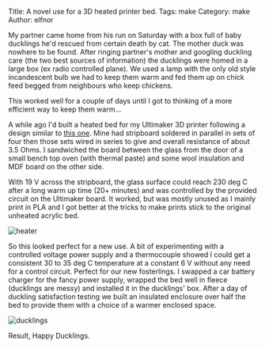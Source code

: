Title: A novel use for a 3D heated printer bed.
Tags: make
Category: make
Author: elfnor

My partner came home from his run on Saturday with a box full of baby ducklings he'd rescued from certain death by cat. The mother duck was nowhere to be found. After ringing partner's mother and googling duckling care (the two best sources of information) the ducklings were homed in a large box (ex radio controlled plane). We used a lamp with the only old style incandescent bulb we had to keep them warm and fed them up on chick feed begged from neighbours who keep chickens. 

This worked well for a couple of days until I got to thinking of a more efficient way to keep them warm...

A while ago I'd built a heated bed for my Ultimaker 3D printer following a design similar to [this one](http://www.thingiverse.com/thing:12727). Mine had stripboard soldered in parallel in sets of four then those sets wired in series to give and overall resistance of about 3.5 Ohms. I sandwiched the board between the glass from the door of a small bench top oven (with thermal paste) and some wool insulation and MDF board on the other side. 

With 19 V across the stripboard, the glass surface could reach 230 deg C after a long warm up time (20+ minutes) and was controlled by the provided circuit on the Ultimaker board. It worked, but was mostly unused as I mainly print in PLA and I got better at the tricks to make prints stick to the original unheated acrylic bed.  

![heater]({filename}/images/duckling_heater_crop.png)

So this looked perfect for a new use. A bit of experimenting with a controlled voltage power supply and a thermocouple showed I could get a consistent 30 to 35 deg C temperature at a constant 6 V without any need for a control circuit. Perfect for our new fosterlings. I swapped a car battery charger for the fancy power supply, wrapped the bed well in fleece (ducklings are messy) and installed it in the ducklings' box. After a day of duckling satisfaction testing we built an insulated enclosure over half the bed to provide them with a choice of a warmer enclosed space.

![ducklings]({filename}/images/ducklings_crop.png)

Result, Happy Ducklings.



